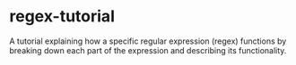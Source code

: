 # regex-tutorial
A tutorial explaining how a specific regular expression (regex) functions by breaking down each part of the expression and describing its functionality.
